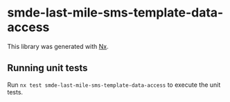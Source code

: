 # smde-last-mile-sms-template-data-access

This library was generated with [Nx](https://nx.dev).

## Running unit tests

Run `nx test smde-last-mile-sms-template-data-access` to execute the unit tests.
